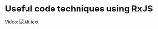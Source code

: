 # Useful code techniques using RxJS
Video:
[![Alt text](http://storage7.static.itmages.com/i/18/0423/h_1524503451_9323277_63dc8f2c0b.png)](https://youtu.be/9DLP-EwkSSs)

